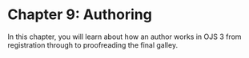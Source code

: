 # Chapter 9: Authoring

In this chapter, you will learn about how an author works in OJS 3 from registration through to proofreading the final galley.